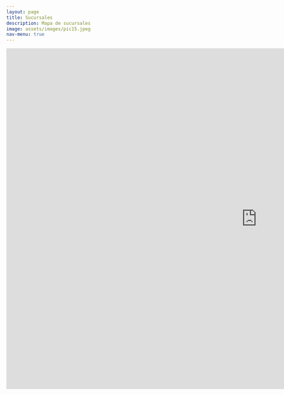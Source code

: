 ```yaml
---
layout: page
title: Sucursales
description: Mapa de sucursales
image: assets/images/pic15.jpeg
nav-menu: true
---
```

<section id="one" class="row center-xs">
<iframe width="1320px" height="900px" style="border:none;"  src="https://public.tableau.com/views/cooperativa_universitaria_sucursales/Sucursales?:showVizHome=no&:embed=true" name="iframe_a">
</iframe>
</section>


